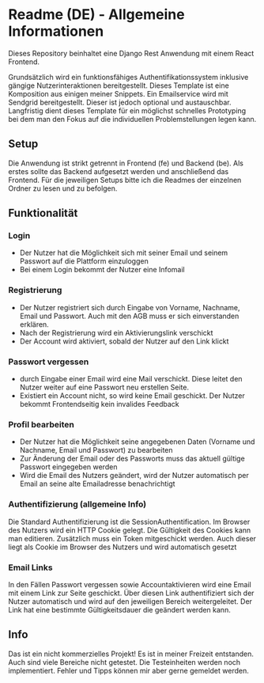 # Readme (DE) - Allgemeine Informationen

Dieses Repository beinhaltet eine Django Rest Anwendung mit einem React Frontend.

Grundsätzlich wird ein funktionsfähiges Authentifikationssystem inklusive gängige Nutzerinteraktionen bereitgestellt. Dieses Template ist eine Komposition aus einigen meiner Snippets.
Ein Emailservice wird mit Sendgrid bereitgestellt. Dieser ist jedoch optional und austauschbar. Langfristig dient dieses Template für ein möglichst schnelles Prototyping bei dem man den Fokus auf die individuellen Problemstellungen legen kann.

## Setup
Die Anwendung ist strikt getrennt in Frontend (fe) und Backend (be). Als erstes sollte das Backend aufgesetzt werden und anschließend das Frontend. Für die jeweiligen Setups bitte ich die Readmes der einzelnen Ordner zu lesen und zu befolgen.

## Funktionalität
### Login
- Der Nutzer hat die Möglichkeit sich mit seiner Email und seinem Passwort auf die Plattform einzuloggen
- Bei einem Login bekommt der Nutzer eine Infomail

### Registrierung
- Der Nutzer registriert sich durch Eingabe von Vorname, Nachname, Email und Passwort. Auch mit den AGB muss er sich einverstanden erklären.
- Nach der Registrierung wird ein Aktivierungslink verschickt
- Der Account wird aktiviert, sobald der Nutzer auf den Link klickt

### Passwort vergessen
- durch Eingabe einer Email wird eine Mail verschickt. Diese leitet den Nutzer weiter auf eine Passwort neu erstellen Seite.
- Existiert ein Account nicht, so wird keine Email geschickt. Der Nutzer bekommt Frontendseitig kein invalides Feedback

### Profil bearbeiten
- Der Nutzer hat die Möglichkeit seine angegebenen Daten (Vorname und Nachname, Email und Passwort) zu bearbeiten
- Zur Änderung der Email oder des Passworts muss das aktuell gültige Passwort eingegeben werden
- Wird die Email des Nutzers geändert, wird der Nutzer automatisch per Email an seine alte Emailadresse benachrichtigt

### Authentifizierung (allgemeine Info)
Die Standard Authentifizierung ist die SessionAuthentification. Im Browser des Nutzers wird ein HTTP Cookie gelegt. Die Gültigkeit des Cookies kann man editieren. Zusätzlich muss ein Token mitgeschickt werden. Auch dieser liegt als Cookie im Browser des Nutzers und wird automatisch gesetzt

### Email Links
In den Fällen Passwort vergessen sowie Accountaktivieren wird eine Email mit einem Link zur Seite geschickt. Über diesen Link authentifiziert sich der Nutzer automatisch und wird auf den jeweiligen Bereich weitergeleitet.
Der Link hat eine bestimmte Gültigkeitsdauer die geändert werden kann.

## Info
Das ist ein nicht kommerzielles Projekt!
Es ist in meiner Freizeit entstanden. Auch sind viele Bereiche nicht getestet. Die Testeinheiten werden noch implementiert.
Fehler und Tipps können mir aber gerne gemeldet werden.
